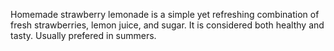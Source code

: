 Homemade strawberry lemonade is a simple yet refreshing combination of fresh strawberries, lemon juice, and sugar. It is considered both healthy and tasty. Usually prefered in summers.